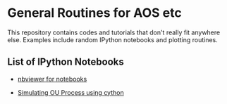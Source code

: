 # General Routines for AOS etc

This repository contains codes and tutorials that don't really fit anywhere else. Examples include random IPython notebooks and plotting routines.


## List of IPython Notebooks

- [nbviewer for notebooks](http://nbviewer.ipython.org/github/nbren12/gnl/tree/master/ipynb/)

- [Simulating OU Process using cython](http://nbviewer.ipython.org/github/nbren12/gnl/blob/master/ipynb/Simulating%20OU%20Process%20with%20cython.ipynb)
